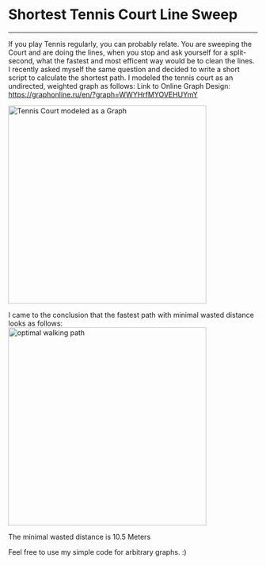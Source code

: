 # Shortest Tennis Court Line Sweep

---
If you play Tennis regularly, you can probably relate. You are sweeping the Court and are doing the lines, when you stop and ask yourself for a split-second, what the fastest and most efficent way would be to clean the lines. I recently asked myself the same question and decided to write a short script to calculate the shortest path.
I modeled the tennis court as an undirected, weighted graph as follows:
Link to Online Graph Design: https://graphonline.ru/en/?graph=WWYHrfMYOVEHUYmY

<img width="400" alt= "Tennis Court modeled as a Graph" src="https://github.com/andrmntn/shortestLineSweep/assets/54849338/1305be5f-6546-4f2f-95d2-c78f80b6503a">



I came to the conclusion that the fastest path with minimal wasted distance looks as follows:
<img width="400" alt="optimal walking path" src="https://github.com/andrmntn/shortestLineSweep/assets/54849338/e89fe928-c21b-4a30-b5e7-8402addf6435">


The minimal wasted distance is 10.5 Meters

Feel free to use my simple code for arbitrary graphs. :)
